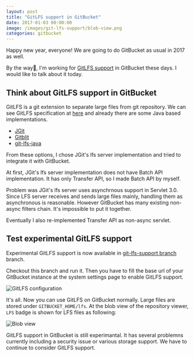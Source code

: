 ```yaml
---
layout: post
title: "GitLFS support in GitBucket"
date: 2017-01-03 00:00:00
image: /images/git-lfs-support/blob-view.png
categories: gitbucket
---
```


Happy new year, everyone! We are going to do GitBucket as usual in 2017 as well.

By the way, I'm working for [GitLFS support](https://github.com/gitbucket/gitbucket/pull/1401) in GitBucket these days. I would like to talk about it today.

## Think about GitLFS support in GitBucket

GitLFS is a git extension to separate large files from git repository. We can see GitLFS specification at [here](https://github.com/git-lfs/git-lfs/blob/master/docs/README.md) and already there are some Java based implementations.

- [JGit](https://github.com/eclipse/jgit/tree/master/org.eclipse.jgit.lfs.server)
- [Gitblit](https://github.com/gitblit/gitblit/blob/master/src/site/setup_filestore.mkd)
- [git-lfs-java](https://github.com/bozaro/git-lfs-java)

From these options, I chose JGit's lfs server implementation and tried to integrate it with GitBucket.

At first, JGit's lfs server implementation does not have Batch API implementation. It has only Transfer API, so I made Batch API by myself.

Problem was JGit's lfs server uses asynchrnous support in Servlet 3.0. Since LFS server receives and sends large files mainly, handling them as asynchronous is reasonable. However GitBucket has many existing non-async filters chain. It's impossible to put it together.

Eventually I also re-implemented Transfer API as non-async servlet.

## Test experimental GitLFS support

Experimental GitLFS support is now available in [git-lfs-support branch](https://github.com/gitbucket/gitbucket/tree/git-lfs-support) branch.

Checkout this branch and run it. Then you have to fill the base url of your GitBucket instance at the system settings page to enable GitLFS support.

![GitLFS configuration]({{site.baseurl}}/images/git-lfs-support/baseurl.png)

It's all. Now you can use GitLFS on GitBucket normally. Large files are stored under `GITBUCKET_HOME/lfs`. At the blob view of the repository viewer, `LFS` badge is shown for LFS files as following:

![Blob view]({{site.baseurl}}/images/git-lfs-support/blob-view.png)

GitLFS support in GitBucket is still experimantal. It has several problemns currently including a security issue or various storage support. We have to continue to consider GitLFS support.
